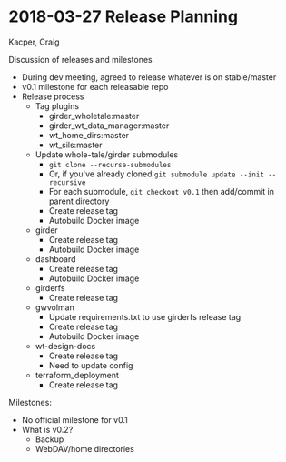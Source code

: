 
2018-03-27 Release Planning
==========================
Kacper, Craig

Discussion of releases and milestones
 * During dev meeting, agreed to release whatever is on stable/master
 * v0.1 milestone for each releasable repo
 * Release process
   * Tag plugins
       * girder_wholetale:master
       * girder_wt_data_manager:master
       * wt_home_dirs:master
       * wt_sils:master
   * Update whole-tale/girder submodules
       * `git clone --recurse-submodules`
       * Or, if you've already cloned `git submodule update --init --recursive`
       * For each submodule, `git checkout v0.1` then add/commit in parent directory
       * Create release tag
       * Autobuild Docker image
   * girder
       * Create release tag
       * Autobuild Docker image
   * dashboard
       * Create release tag
       * Autobuild Docker image
   * girderfs
       * Create release tag
   * gwvolman
       * Update requirements.txt to use girderfs release tag
       * Create release tag
       * Autobuild Docker image
   * wt-design-docs
       * Create release tag
       * Need to update config
   * terraform_deployment
       * Create release tag

Milestones:
* No official milestone for v0.1
* What is v0.2?
    * Backup
    * WebDAV/home directories
